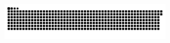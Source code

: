 <picture>
  <source media="(prefers-color-scheme: dark)" srcset="https://raw.githubusercontent.com/MarineHakobyan/MarineHakobyan/77813ebb985c0802e18b6783201ef1e01cc6277d/github-contribution-grid-snake-dark.svg" />
  <source media="(prefers-color-scheme: light)" srcset="https://raw.githubusercontent.com/MarineHakobyan/MarineHakobyan/77813ebb985c0802e18b6783201ef1e01cc6277d/github-contribution-grid-snake.svg" />
  <img alt="github-snake" src="https://raw.githubusercontent.com/MarineHakobyan/MarineHakobyan/77813ebb985c0802e18b6783201ef1e01cc6277d/github-contribution-grid-snake-dark.svg" />
</picture>
